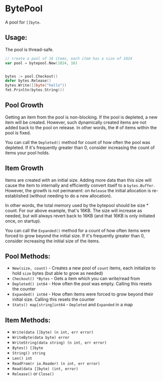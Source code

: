 # BytePool

A pool for `[]byte`.

## Usage:

The pool is thread-safe.

```go
// create a pool of 16 items, each item has a size of 1024
var pool = bytepool.New(1024, 16)


bytes := pool.Checkout()
defer bytes.Release()
bytes.Write([]byte("hello"))
fmt.Prinltn(bytes.String())
```

## Pool Growth
Getting an item from the pool is non-blocking. If the pool is depleted, a new item will be created. However, such dynamically created items are not added back to the pool on release. In other words, the # of items within the pool is fixed.

You can call the `Depleted()` method for count of how often the pool was depleted. If it's frequently greater than 0, consider increasing the count of items your pool holds.

## Item Growth
Items are created with an initial size. Adding more data than this size will cause the item to internally and efficiently convert itself to a `bytes.Buffer`. However, the growth is not permanent: on `Release` the initial allocation is re-established (without needing to do a new allocation).

In other words, the total memory used by the bytepool should be size * count. For our above example, that's 16KB. The size will increase as needed, but will always revert back to 16KB (and that 16KB is only initiated once, on startup).

You can call the `Expanded()` method for a count of how often items were forced to grow beyond the initial size. If it's frequently greater than 0, consider increasing the initial size of the items.


## Pool Methods:
* `New(size, count)` - Creates a new pool of `count` items, each initialize to hold `size` bytes (but able to grow as needed)
* `Checkout() *Bytes` - Gets a item which you can write/read from
* `Depleted() int64` - How often the pool was empty. Calling this resets the counter
* `Expanded() int64` - How often items were forced to grow beyond their initial size. Calling this resets the counter
* `Stats() map[string]int64` - `Depleted` and `Expanded` in a map

## Item Methods:
* `Write(data []byte) (n int, err error)`
* `WriteByte(data byte) error`
* `WriteString(data string) (n int, err error)`
* `Bytes() []byte`
* `String() string`
* `Len() int`
* `ReadFrom(r io.Reader) (n int, err error)`
* `Read(data []byte) (int, error)`
* `Release()` or `Close()`
